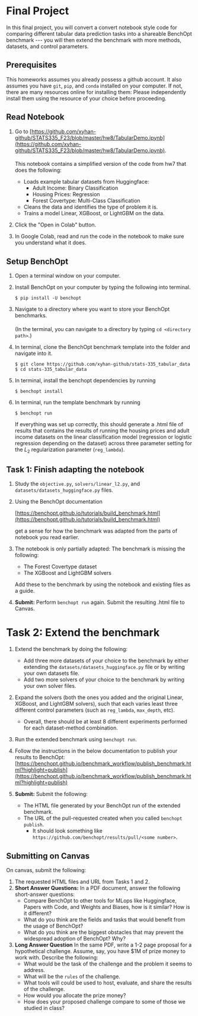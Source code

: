 # Final Project

In this final project, you will convert a convert notebook style code for comparing different
tabular data prediction tasks into a shareable
BenchOpt benchmark --- you will then extend the benchmark with more methods, datasets, and 
control parameters.

## Prerequisites

This homeworks assumes you already possess a github account. It also assumes you have `git`, `pip`, and `conda` 
installed on your computer. If not, there are many resources online for installing them: Please 
independently install them using the resource of your choice before proceeding.

## Read Notebook

1. Go to [https://github.com/xyhan-github/STATS335_F23/blob/master/hw8/TabularDemo.ipynb](https://github.com/xyhan-github/STATS335_F23/blob/master/hw8/TabularDemo.ipynb).

    ####
    
    This notebook contains a simplified version of the code from hw7 that does the following:
    * Loads example tabular datasets from Huggingface:
      * Adult Income: Binary Classification
      * Housing Prices: Regression
      * Forest Covertype: Multi-Class Classification
    * Cleans the data and identifies the type of problem it is.
    * Trains a model Linear, XGBoost, or LightGBM on the data.
   
2. Click the "Open in Colab" button.

3. In Google Colab, read and run the code in the notebook to make sure you understand what it does.

## Setup BenchOpt

1. Open a terminal window on your computer.

3. Install BenchOpt on your computer by typing the following into terminal.
   ```
   $ pip install -U benchopt
   ```

2. Navigate to a directory where you want to store your BenchOpt benchmarks.
   ####
   (In the terminal, you can navigate to a directory by typing `cd <directory path>`.)

3. In terminal, clone the BenchOpt benchmark template into the folder and navigate into it.
   ```
   $ git clone https://github.com/xyhan-github/stats-335_tabular_data
   $ cd stats-335_tabular_data
   ```
   
4. In terminal, install the benchopt dependencies by running
    ```
    $ benchopt install
    ```

5. In terminal, run the template benchmark by running
    ```
    $ benchopt run
    ```
    If everything was set up correctly, this should generate a .html file of results
    that contains the results of running the housing prices and adult income datasets
    on the linear classification model (regression or logistic regression depending on the dataset)
    across three parameter setting for the $L_2$ regularization parameter (`reg_lambda`).
   
## Task 1: Finish adapting the notebook

1. Study the `objective.py`, `solvers/linear_l2.py`, and `datasets/datasets_huggingface.py` files.
2. Using the BenchOpt documentation

   [https://benchopt.github.io/tutorials/build_benchmark.html](https://benchopt.github.io/tutorials/build_benchmark.html)

   get a sense for how the benchmark was adapted from the parts of notebook you read earlier.

3. The notebook is only partially adapted: The benchmark is missing the following:
   * The Forest Covertype dataset
   * The XGBoost and LightGBM solvers
   
   Add these to the benchmark by using the notebook and existing files as a guide.

4. **Submit:** Perform `benchopt run` again. Submit the resulting .html file to Canvas.

# Task 2: Extend the benchmark

1. Extend the benchmark by doing the following:
   * Add three more datasets of your choice to the benchmark by either extending the
     `datasets/datasets_huggingface.py` file or by writing your own datasets file.
   * Add two more solvers of your choice to the benchmark by writing your own solver files.
2. Expand the solvers (both the ones you added and the original Linear, XGBoost, and LightGBM solvers),
   such that each varies least three different control parameters (such as `reg_lambda`, `max_depth`, etc).
   * Overall, there should be at least 8 different experiments performed for each dataset-method combination.
3. Run the extended benchmark using `benchopt run`.
4. Follow the instructions in the below documentation to publish your results to BenchOpt:
   [https://benchopt.github.io/benchmark_workflow/publish_benchmark.html?highlight=publish](https://benchopt.github.io/benchmark_workflow/publish_benchmark.html?highlight=publish)

5. **Submit:** Submit the following:
   * The HTML file generated by your BenchOpt run of the extended benchmark.
   * The URL of the pull-requested created when you called `benchopt publish`.
     * It should look something like `https://github.com/benchopt/results/pull/<some number>`.

## Submitting on Canvas

On canvas, submit the following:

1. The requested HTML files and URL from Tasks 1 and 2.
2. **Short Answer Questions:**
   In a PDF document, answer the following short-answer questions:
   * Compare BenchOpt to other tools for MLops like Huggingface, Papers with Code, and Weights and Biases, 
     how is it similar? How is it different?
   * What do you think are the fields and tasks that would benefit from the usage of BenchOpt?
   * What do you think are the biggest obstacles that may prevent the widespread adoption of BenchOpt? Why?
3. **Long Answer Question**
   In the same PDF, write a 1-2 page proposal for a hypothetical challenge. Assume, say, you have $1M of prize money
   to work with. Describe the following:
   * What would be the task of the challenge and the problem it seems to address.
   * What will be the `rules` of the challenge.
   * What tools will could be used to host, evaluate, and share the results of the challenge.
   * How would you allocate the prize money?
   * How does your proposed challenge compare to some of those we studied in class?